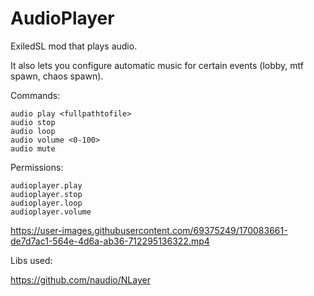 # AudioPlayer

ExiledSL mod that plays audio.

It also lets you configure automatic music for certain events (lobby, mtf spawn, chaos spawn).

Commands:
```
audio play <fullpathtofile>
audio stop
audio loop
audio volume <0-100>
audio mute
```

Permissions:
```
audioplayer.play
audioplayer.stop
audioplayer.loop
audioplayer.volume
```

https://user-images.githubusercontent.com/69375249/170083661-de7d7ac1-564e-4d6a-ab36-712295136322.mp4

Libs used:

https://github.com/naudio/NLayer
